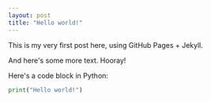 ```yaml
---
layout: post
title: "Hello world!"
---
```


This is my very first post here, using GitHub Pages + Jekyll.


And here's some more text. Hooray!


Here's a code block in Python:


~~~python
print("Hello world!")
~~~
